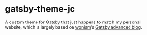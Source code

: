 # gatsby-theme-jc

A custom theme for Gatsby that just happens to match my personal website, which is largely based on [wonism](https://github.com/wonism)'s [Gatsby advanced blog](https://github.com/wonism/gatsby-advanced-blog).


